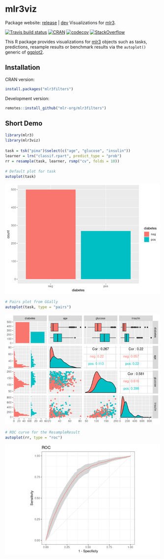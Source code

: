 
# mlr3viz

Package website: [release](https://mlr3viz.mlr-org.com/) |
[dev](https://mlr3viz.mlr-org.com/dev) Visualizations for
[mlr3](https://mlr3.mlr-org.com).

[![Travis build
status](https://travis-ci.org/mlr-org/mlr3viz.svg?branch=master)](https://travis-ci.org/mlr-org/mlr3viz)
[![CRAN](https://www.r-pkg.org/badges/version/mlr3viz)](https://cran.r-project.org/package=mlr3viz)
[![codecov](https://codecov.io/gh/mlr-org/mlr3viz/branch/master/graph/badge.svg)](https://codecov.io/gh/mlr-org/mlr3viz)
[![StackOverflow](https://img.shields.io/badge/stackoverflow-mlr3-orange.svg)](https://stackoverflow.com/questions/tagged/mlr3)

This R package provides visualizations for
[mlr3](https://mlr3.mlr-org.com) objects such as tasks, predictions,
resample results or benchmark results via the `autoplot()` generic of
[ggplot2](https://ggplot2.tidyverse.org/).

## Installation

CRAN version:

``` r
install.packages("mlr3filters")
```

Development version:

``` r
remotes::install_github("mlr-org/mlr3filters")
```

## Short Demo

``` r
library(mlr3)
library(mlr3viz)

task = tsk("pima")$select(c("age", "glucose", "insulin"))
learner = lrn("classif.rpart", predict_type = "prob")
rr = resample(task, learner, rsmp("cv", folds = 10))

# Default plot for task
autoplot(task)
```

![](man/figures/README-demo-1.png)<!-- -->

``` r
# Pairs plot from GGally
autoplot(task, type = "pairs")
```

![](man/figures/README-demo-2.png)<!-- -->

``` r
# ROC curve for the ResampleResult
autoplot(rr, type = "roc")
```

![](man/figures/README-demo-3.png)<!-- -->
